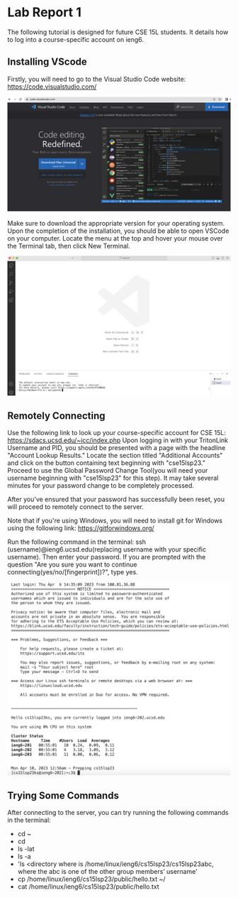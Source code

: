 # Lab Report 1

The following tutorial is designed for future CSE 15L students. It details how to log into a course-specific account on ieng6.

## Installing VScode

Firstly, you will need to go to the Visual Studio Code website: https://code.visualstudio.com/

![Image](vscodewebsite.png)

Make sure to download the appropriate version for your operating system. Upon the completion of the installation, you should be able to open VSCode
on your computer. Locate the menu at the top and hover your mouse over the Terminal tab, then click New Terminal.

![Image](vscodeopen.png)

## Remotely Connecting

Use the following link to look up your course-specific account for CSE 15L: https://sdacs.ucsd.edu/~icc/index.php
Upon logging in with your TritonLink Username and PID, you should be presented with a page with the headline "Account Lookup Results."  Locate the section titled "Additional Accounts" and click on the button containing text beginning with "cse15lsp23." Proceed to use the Global Password Change Tool(you will need your username beginning with "cse15lsp23" for this step). It may take several minutes for your password change to be completely processed.

After you've ensured that your password has successfully been reset, you will proceed to remotely connect to the server.

Note that if you're using Windows, you will need to install git for Windows using the following link: https://gitforwindows.org/

Run the following command in the terminal: ssh (username)@ieng6.ucsd.edu(replacing username with your specific username). Then enter your password.  If you are prompted with the question "Are you sure you want to continue connecting(yes/no/[fingerprint])?", type yes.

![Image](remotelogin.png)

## Trying Some Commands

After connecting to the server, you can try running the following commands in the terminal:

* cd ~
* cd
* ls -lat
* ls -a
* 'ls <directory where <directory> is /home/linux/ieng6/cs15lsp23/cs15lsp23abc, where the abc is one of the other group members’ username'
* cp /home/linux/ieng6/cs15lsp23/public/hello.txt ~/
* cat /home/linux/ieng6/cs15lsp23/public/hello.txt

